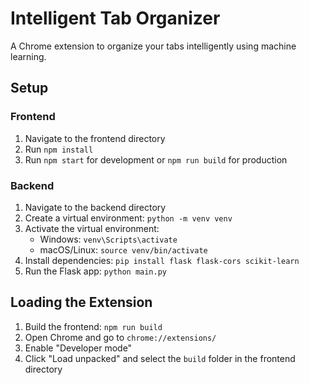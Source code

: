 # Intelligent Tab Organizer

A Chrome extension to organize your tabs intelligently using machine learning.

## Setup

### Frontend
1. Navigate to the frontend directory
2. Run `npm install`
3. Run `npm start` for development or `npm run build` for production

### Backend
1. Navigate to the backend directory
2. Create a virtual environment: `python -m venv venv`
3. Activate the virtual environment:
   - Windows: `venv\Scripts\activate`
   - macOS/Linux: `source venv/bin/activate`
4. Install dependencies: `pip install flask flask-cors scikit-learn`
5. Run the Flask app: `python main.py`

## Loading the Extension
1. Build the frontend: `npm run build`
2. Open Chrome and go to `chrome://extensions/`
3. Enable "Developer mode"
4. Click "Load unpacked" and select the `build` folder in the frontend directory
